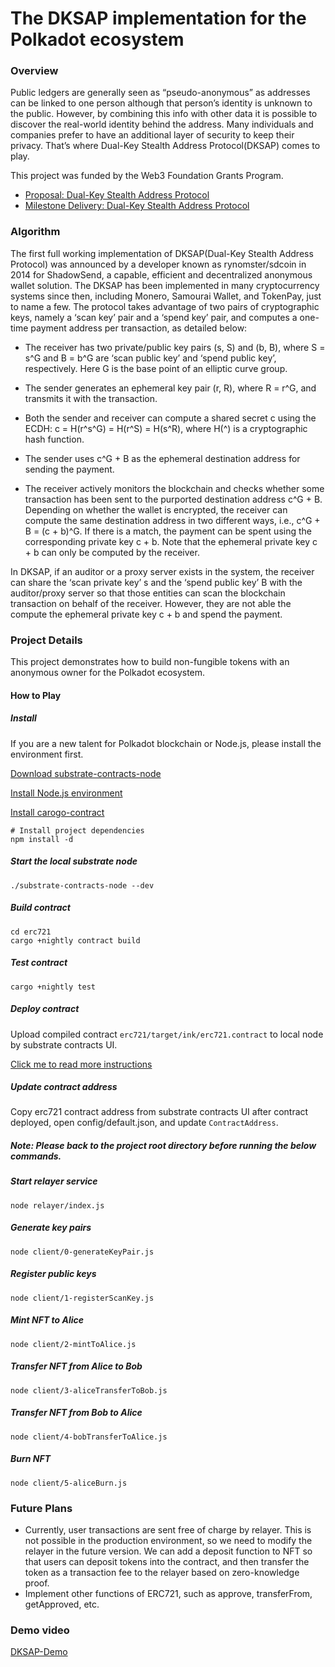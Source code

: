 # The DKSAP implementation for the Polkadot ecosystem

### Overview

Public ledgers are generally seen as “pseudo-anonymous” as addresses can be linked to one person although that person’s identity is unknown to the public. However, by combining this info with other data it is possible to discover the real-world identity behind the address. Many individuals and companies prefer to have an additional layer of security to keep their privacy. That’s where Dual-Key Stealth Address Protocol(DKSAP) comes to play.

This project was funded by the Web3 Foundation Grants Program.

* [Proposal: Dual-Key Stealth Address Protocol](https://github.com/w3f/Grants-Program/pull/997)
* [Milestone Delivery: Dual-Key Stealth Address Protocol](https://github.com/w3f/Grant-Milestone-Delivery/pull/504)


### Algorithm
The first full working implementation of DKSAP(Dual-Key Stealth Address Protocol) was announced by a developer known as rynomster/sdcoin in 2014 for ShadowSend, a capable, efficient and decentralized anonymous wallet solution. The DKSAP has been implemented in many cryptocurrency systems since then, including Monero, Samourai Wallet, and TokenPay, just to name a few. The protocol takes advantage of two pairs of cryptographic keys, namely a ‘scan key’ pair and a ‘spend key’ pair, and computes a one-time payment address per transaction, as detailed below:

* The receiver has two private/public key pairs (s, S) and (b, B), where S = s^G and B = b^G are ‘scan public key’ and ‘spend public key’, respectively. Here G is the base point of an elliptic curve group.

* The sender generates an ephemeral key pair (r, R), where R = r^G, and transmits it with the transaction.

* Both the sender and receiver can compute a shared secret c using the ECDH: c = H(r^s^G) = H(r^S) = H(s^R), where H(^) is a cryptographic hash function.

* The sender uses c^G + B as the ephemeral destination address for sending the payment.

* The receiver actively monitors the blockchain and checks whether some transaction has been sent to the purported destination address c^G + B. Depending on whether the wallet is encrypted, the receiver can compute the same destination address in two different ways, i.e., c^G + B = (c + b)^G. If there is a match, the payment can be spent using the corresponding private key c + b. Note that the ephemeral private key c + b can only be computed by the receiver.

In DKSAP, if an auditor or a proxy server exists in the system, the receiver can share the ‘scan private key’ s and the ‘spend public key’ B with the auditor/proxy server so that those entities can scan the blockchain transaction on behalf of the receiver. However, they are not able the compute the ephemeral private key c + b and spend the payment.

### Project Details
This project demonstrates how to build non-fungible tokens with an anonymous owner for the Polkadot ecosystem.

#### How to Play

##### Install
If you are a new talent for Polkadot blockchain or Node.js, please install the environment first.

[Download substrate-contracts-node](https://github.com/paritytech/substrate-contracts-node/releases)

[Install Node.js environment](https://nodejs.org/en/download/)

[Install carogo-contract](https://github.com/paritytech/cargo-contract)

```
# Install project dependencies
npm install -d
```

##### Start the local substrate node
```
./substrate-contracts-node --dev
```

##### Build contract
```
cd erc721
cargo +nightly contract build
```

##### Test contract 
```
cargo +nightly test
```

##### Deploy contract
Upload compiled contract `erc721/target/ink/erc721.contract` to local node by substrate contracts UI.

[Click me to read more instructions](https://ink.substrate.io/getting-started/deploy-your-contract/)


##### Update contract address
Copy erc721 contract address from substrate contracts UI after contract deployed, open config/default.json, and update `ContractAddress`.

##### Note: Please back to the project root directory before running the below commands.

##### Start relayer service
```
node relayer/index.js
```

##### Generate key pairs
```
node client/0-generateKeyPair.js
```

##### Register public keys
```
node client/1-registerScanKey.js
```

##### Mint NFT to Alice
```
node client/2-mintToAlice.js
```

##### Transfer NFT from Alice to Bob
```
node client/3-aliceTransferToBob.js
```

##### Transfer NFT from Bob to Alice
```
node client/4-bobTransferToAlice.js
```

##### Burn NFT
```
node client/5-aliceBurn.js
```

### Future Plans
* Currently, user transactions are sent free of charge by relayer. This is not possible in the production environment, so we need to modify the relayer in the future version. We can add a deposit function to NFT so that users can deposit tokens into the contract, and then transfer the token as a transaction fee to the relayer based on zero-knowledge proof.
* Implement other functions of ERC721, such as approve, transferFrom, getApproved, etc.

### Demo video
[DKSAP-Demo](https://drive.google.com/file/d/1DHeuuObucA9vFkAcBvFyr22fs1x_uVOA/view?usp=sharing)
